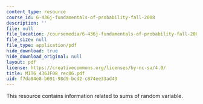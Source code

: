 ```yaml
---
content_type: resource
course_id: 6-436j-fundamentals-of-probability-fall-2008
description: ''
file: null
file_location: /coursemedia/6-436j-fundamentals-of-probability-fall-2008/f7da04e8b69198d9bcd2c874ee33ad43_MIT6_436JF08_rec06.pdf
file_size: null
file_type: application/pdf
hide_download: true
hide_download_original: null
layout: pdf
license: https://creativecommons.org/licenses/by-nc-sa/4.0/
title: MIT6_436JF08_rec06.pdf
uid: f7da04e8-b691-98d9-bcd2-c874ee33ad43
---
```

This resource contains information related to sums of random variable.